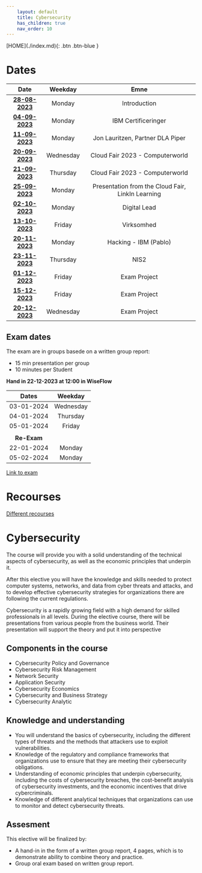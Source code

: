```yaml
---
    layout: default
    title: Cybersecurity
    has_children: true
    nav_order: 10
---
```


<span class="fs-1">
[HOME](./index.md){: .btn .btn-blue }
</span>

# Dates

| **Date**                            | **Weekday** | **Emne**                                          |
|:-----------------------------------:|:-----------:|:-------------------------------------------------:|
| **[28-08-2023](28-08-2023.md)**     | Monday      | Introduction                                      |
| **[04-09-2023](04-09-2023.md)**     | Monday      | IBM Certificeringer                               |
| **[11-09-2023](11-09-2023.md)**     | Monday      | Jon Lauritzen, Partner DLA Piper                  |
| **[20-09-2023](cloudfair.md)**      | Wednesday   | Cloud Fair 2023 - Computerworld                   |
| **[21-09-2023](cloudfair.md)**      | Thursday    | Cloud Fair 2023 - Computerworld                   |
| **[25-09-2023](25-09-2023.md)**     | Monday      | Presentation from the Cloud Fair, LinkIn Learning |
| **[02-10-2023](02-10-2023.md)**     | Monday      | Digital Lead                                      |
| **[13-10-2023](13-10-2023.md)**     | Friday      | Virksomhed                                        |
| **[20-11-2023](20-11-2023.md)**     | Monday      | Hacking - IBM (Pablo)                             |
| **[23-11-2023](23-11-2023.md)**     | Thursday    | NIS2                                              |
| **[01-12-2023](./exam-project.md)** | Friday      | Exam Project                                      |
| **[15-12-2023](./exam-project.md)** | Friday      | Exam Project                                      |
| **[20-12-2023](./exam-project.md)** | Wednesday   | Exam Project                                      |

## Exam dates
The exam are in groups basede on a written group report:
- 15 min presentation per group
- 10 minutes per Student

**Hand in 22-12-2023 at 12:00 in WiseFlow**

| **Dates**  |  **Weekday** |
|:----------:|:------------:|
| 03-01-2024 |  Wednesday   |
| 04-01-2024 |  Thursday    |
| 05-01-2024 |  Friday      |
|            |              |
|**Re-Exam** |              |
| 22-01-2024 |  Monday      |
| 05-02-2024 |  Monday      |

[Link to exam](exam.md)

# Recourses 
[Different recourses](recourses.md)

# Cybersecurity
The course will provide you with a solid understanding of the technical aspects of cybersecurity, as well as the economic principles that underpin it. 

After this elective you will have the knowledge and skills needed to protect computer systems, networks, and data from cyber threats and attacks, and to develop effective cybersecurity strategies for organizations there are following the current regulations. 

Cybersecurity is a rapidly growing field with a high demand for skilled professionals in all levels. During the elective course, there will be presentations from various people from the business world. Their presentation will support the theory and put it into perspective

## Components in the course
- Cybersecurity Policy and Governance
- Cybersecurity Risk Management
- Network Security
- Application Security
- Cybersecurity Economics
- Cybersecurity and Business Strategy
- Cybersecurity Analytic

## Knowledge and understanding
- You will understand the basics of cybersecurity, including the different types of threats and the methods that attackers use to exploit vulnerabilities.
- Knowledge of the regulatory and compliance frameworks that organizations use to ensure that they are meeting their cybersecurity obligations.
- Understanding of economic principles that underpin cybersecurity, including the costs of cybersecurity breaches, the cost-benefit analysis of cybersecurity investments, and the economic incentives that drive cybercriminals.
- Knowledge of different analytical techniques that organizations can use to monitor and detect cybersecurity threats.

## Assesment
This elective will be finalized by:
- A hand-in in the form of a written group report, 4 pages, which is to demonstrate ability to combine theory and practice.
- Group oral exam based on written group report.